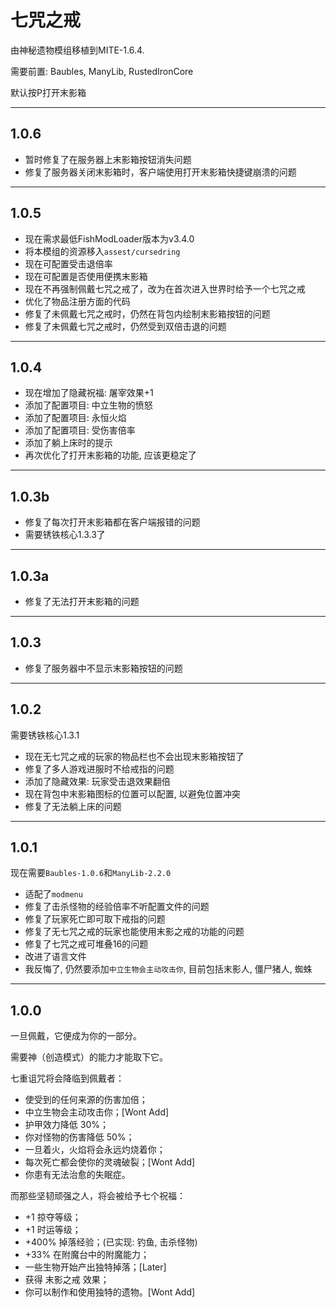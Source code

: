 # 七咒之戒

由神秘遗物模组移植到MITE-1.6.4.

需要前置: Baubles, ManyLib, RustedIronCore

默认按P打开末影箱

---

## 1.0.6

* 暂时修复了在服务器上末影箱按钮消失问题
* 修复了服务器关闭末影箱时，客户端使用打开末影箱快捷键崩溃的问题

---

## 1.0.5

* 现在需求最低FishModLoader版本为v3.4.0
* 将本模组的资源移入`assest/cursedring`
* 现在可配置受击退倍率
* 现在可配置是否使用便携末影箱
* 现在不再强制佩戴七咒之戒了，改为在首次进入世界时给予一个七咒之戒
* 优化了物品注册方面的代码
* 修复了未佩戴七咒之戒时，仍然在背包内绘制末影箱按钮的问题
* 修复了未佩戴七咒之戒时，仍然受到双倍击退的问题


---

## 1.0.4

* 现在增加了隐藏祝福: 屠宰效果+1
* 添加了配置项目: 中立生物的愤怒
* 添加了配置项目: 永恒火焰
* 添加了配置项目: 受伤害倍率
* 添加了躺上床时的提示
* 再次优化了打开末影箱的功能, 应该更稳定了

---

## 1.0.3b

* 修复了每次打开末影箱都在客户端报错的问题
* 需要锈铁核心1.3.3了

---

## 1.0.3a

* 修复了无法打开末影箱的问题

---

## 1.0.3

* 修复了服务器中不显示末影箱按钮的问题

---

## 1.0.2

需要锈铁核心1.3.1

* 现在无七咒之戒的玩家的物品栏也不会出现末影箱按钮了
* 修复了多人游戏进服时不给戒指的问题
* 添加了隐藏效果: 玩家受击退效果翻倍
* 现在背包中末影箱图标的位置可以配置, 以避免位置冲突
* 修复了无法躺上床的问题

---

## 1.0.1

现在需要`Baubles-1.0.6`和`ManyLib-2.2.0`

* 适配了`modmenu`
* 修复了击杀怪物的经验倍率不听配置文件的问题
* 修复了玩家死亡即可取下戒指的问题
* 修复了无七咒之戒的玩家也能使用末影之戒的功能的问题
* 修复了七咒之戒可堆叠16的问题
* 改进了语言文件
* 我反悔了, 仍然要添加`中立生物会主动攻击你`, 目前包括末影人, 僵尸猪人, 蜘蛛

---

## 1.0.0

一旦佩戴，它便成为你的一部分。

需要神（创造模式）的能力才能取下它。

七重诅咒将会降临到佩戴者：

* 使受到的任何来源的伤害加倍；
* 中立生物会主动攻击你；[Wont Add]
* 护甲效力降低 30%；
* 你对怪物的伤害降低 50%；
* 一旦着火，火焰将会永远灼烧着你；
* 每次死亡都会使你的灵魂破裂；[Wont Add]
* 你患有无法治愈的失眠症。

而那些坚韧顽强之人，将会被给予七个祝福：

* +1 掠夺等级；
* +1 时运等级；
* +400% 掉落经验；(已实现: 钓鱼, 击杀怪物)
* +33% 在附魔台中的附魔能力；
* 一些生物开始产出独特掉落；[Later]
* 获得 末影之戒 效果；
* 你可以制作和使用独特的遗物。[Wont Add]

